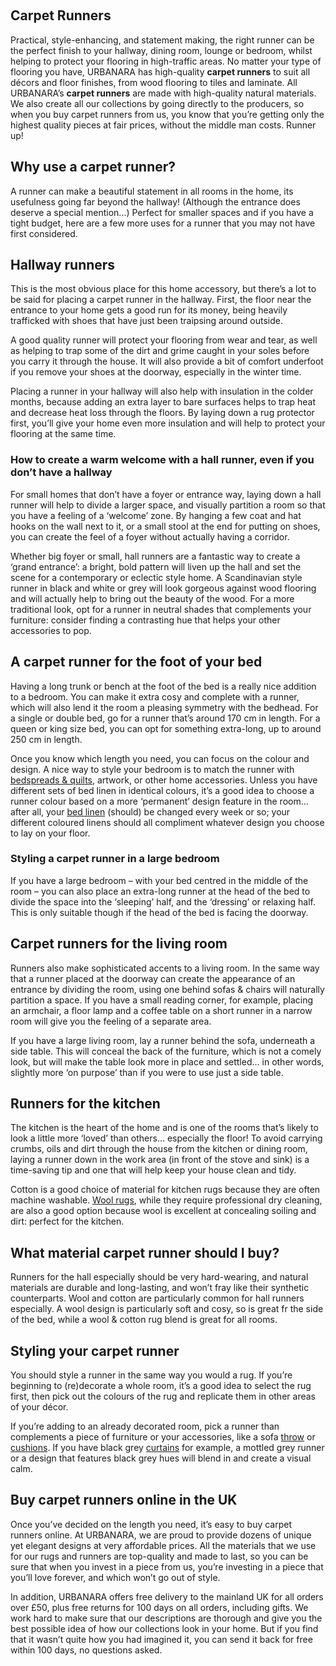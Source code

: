  

## Carpet Runners

Practical, style-enhancing, and statement making, the right runner can be the perfect finish to your hallway, dining room, lounge or bedroom, whilst helping to protect your flooring in high-traffic areas. No matter your type of flooring you have, URBANARA has high-quality **carpet runners** to suit all décors and floor finishes, from wood flooring to tiles and laminate. All URBANARA’s **carpet runners** are made with high-quality natural materials. We also create all our collections by going directly to the producers, so when you buy carpet runners from us, you know that you’re getting only the highest quality pieces at fair prices, without the middle man costs. Runner up!

## Why use a carpet runner?

A runner can make a beautiful statement in all rooms in the home, its usefulness going far beyond the hallway! (Although the entrance does deserve a special mention…) Perfect for smaller spaces and if you have a tight budget, here are a few more uses for a runner that you may not have first considered.

## Hallway runners

This is the most obvious place for this home accessory, but there’s a lot to be said for placing a carpet runner in the hallway. First, the floor near the entrance to your home gets a good run for its money, being heavily trafficked with shoes that have just been traipsing around outside.

A good quality runner will protect your flooring from wear and tear, as well as helping to trap some of the dirt and grime caught in your soles before you carry it through the house. It will also provide a bit of comfort underfoot if you remove your shoes at the doorway, especially in the winter time.

Placing a runner in your hallway will also help with insulation in the colder months, because adding an extra layer to bare surfaces helps to trap heat and decrease heat loss through the floors. By laying down a rug protector first, you’ll give your home even more insulation and will help to protect your flooring at the same time.

### How to create a warm welcome with a hall runner, even if you don’t have a hallway

For small homes that don’t have a foyer or entrance way, laying down a hall runner will help to divide a larger space, and visually partition a room so that you have a feeling of a ‘welcome’ zone. By hanging a few coat and hat hooks on the wall next to it, or a small stool at the end for putting on shoes, you can create the feel of a foyer without actually having a corridor.

Whether big foyer or small, hall runners are a fantastic way to create a ‘grand entrance’: a bright, bold pattern will liven up the hall and set the scene for a contemporary or eclectic style home. A Scandinavian style runner in black and white or grey will look gorgeous against wood flooring and will actually help to bring out the beauty of the wood. For a more traditional look, opt for a runner in neutral shades that complements your furniture: consider finding a contrasting hue that helps your other accessories to pop.

## A carpet runner for the foot of your bed

Having a long trunk or bench at the foot of the bed is a really nice addition to a bedroom. You can make it extra cosy and complete with a runner, which will also lend it the room a pleasing symmetry with the bedhead. For a single or double bed, go for a runner that’s around 170 cm in length. For a queen or king size bed, you can opt for something extra-long, up to around 250 cm in length. 

Once you know which length you need, you can focus on the colour and design. A nice way to style your bedroom is to match the runner with [bedspreads & quilts](https://www.urbanara.co.uk/bedspreads-quilts), artwork, or other home accessories. Unless you have different sets of bed linen in identical colours, it’s a good idea to choose a runner colour based on a more ‘permanent’ design feature in the room… after all, your [bed linen](https://www.urbanara.co.uk/bed-linen) (should) be changed every week or so; your different coloured linens should all compliment whatever design you choose to lay on your floor.

### Styling a carpet runner in a large bedroom

If you have a large bedroom – with your bed centred in the middle of the room – you can also place an extra-long runner at the head of the bed to divide the space into the ‘sleeping’ half, and the ‘dressing’ or relaxing half. This is only suitable though if the head of the bed is facing the doorway.

## Carpet runners for the living room

Runners also make sophisticated accents to a living room. In the same way that a runner placed at the doorway can create the appearance of an entrance by dividing the room, using one behind sofas & chairs will naturally partition a space. If you have a small reading corner, for example, placing an armchair, a floor lamp and a coffee table on a short runner in a narrow room will give you the feeling of a separate area.

If you have a large living room, lay a runner behind the sofa, underneath a side table. This will conceal the back of the furniture, which is not a comely look, but will make the table look more in place and settled… in other words, slightly more ‘on purpose’ than if you were to use just a side table.

## Runners for the kitchen

The kitchen is the heart of the home and is one of the rooms that’s likely to look a little more ‘loved’ than others… especially the floor! To avoid carrying crumbs, oils and dirt through the house from the kitchen or dining room, laying a runner down in the work area (in front of the stove and sink) is a time-saving tip and one that will help keep your house clean and tidy.

Cotton is a good choice of material for kitchen rugs because they are often machine washable. [Wool rugs](https://www.urbanara.co.uk/rugs/wool-rugs), while they require professional dry cleaning, are also a good option because wool is excellent at concealing soiling and dirt: perfect for the kitchen.

## What material carpet runner should I buy?

Runners for the hall especially should be very hard-wearing, and natural materials are durable and long-lasting, and won’t fray like their synthetic counterparts. Wool and cotton are particularly common for hall runners especially. A wool design is particularly soft and cosy, so is great fr the side of the bed, while a wool & cotton rug blend is great for all rooms.

## Styling your carpet runner

You should style a runner in the same way you would a rug. If you’re beginning to (re)decorate a whole room, it’s a good idea to select the rug first, then pick out the colours of the rug and replicate them in other areas of your décor.

If you’re adding to an already decorated room, pick a runner than complements a piece of furniture or your accessories, like a sofa [throw](https://www.urbanara.co.uk/blankets-throws/throws) or [cushions](https://www.urbanara.co.uk/cushions). If you have black grey [curtains](https://www.urbanara.co.uk/curtains) for example, a mottled grey runner or a design that features black grey hues will blend in and create a visual calm.

## Buy carpet runners online in the UK

Once you’ve decided on the length you need, it’s easy to buy carpet runners online. At URBANARA, we are proud to provide dozens of unique yet elegant designs at very affordable prices. All the materials that we use for our rugs and runners are top-quality and made to last, so you can be sure that when you invest in a piece from us, you’re investing in a piece that you’ll love forever, and which won’t go out of style.

In addition, URBANARA offers free delivery to the mainland UK for all orders over £50, plus free returns for 100 days on all orders, including gifts. We work hard to make sure that our descriptions are thorough and give you the best possible idea of how our collections look in your home. But if you find that it wasn’t quite how you had imagined it, you can send it back for free within 100 days, no questions asked.
